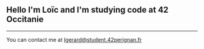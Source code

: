## Hello I'm Loïc and I'm studying code at 42 Occitanie

----

You can contact me at lgerard@student.42perignan.fr
